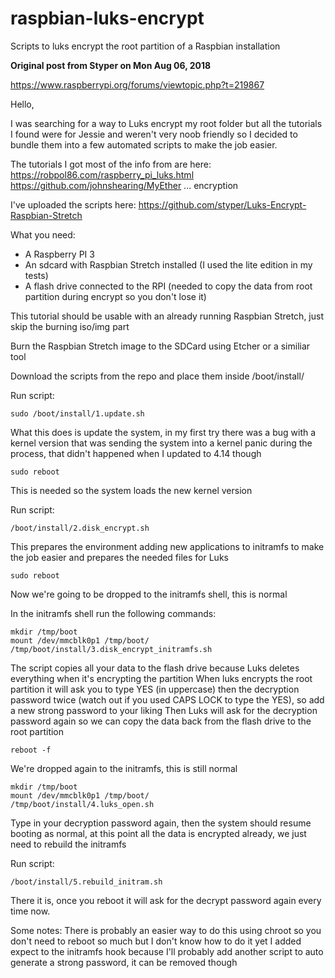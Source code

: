 # raspbian-luks-encrypt
Scripts to luks encrypt the root partition of a Raspbian installation

**Original post from Styper on Mon Aug 06, 2018**

https://www.raspberrypi.org/forums/viewtopic.php?t=219867

Hello,

I was searching for a way to Luks encrypt my root folder but all the tutorials I found were for Jessie and weren't very noob friendly so I decided to bundle them into a few automated scripts to make the job easier.

The tutorials I got most of the info from are here:
https://robpol86.com/raspberry_pi_luks.html
https://github.com/johnshearing/MyEther ... encryption

I've uploaded the scripts here:
https://github.com/styper/Luks-Encrypt-Raspbian-Stretch

What you need:
- A Raspberry PI 3
- An sdcard with Raspbian Stretch installed (I used the lite edition in my tests)
- A flash drive connected to the RPI (needed to copy the data from root partition during encrypt so you don't lose it)

This tutorial should be usable with an already running Raspbian Stretch, just skip the burning iso/img part

Burn the Raspbian Stretch image to the SDCard using Etcher or a similiar tool

Download the scripts from the repo and place them inside /boot/install/

Run script:
````
sudo /boot/install/1.update.sh
````
What this does is update the system, in my first try there was a bug with a kernel version that was sending the system into a kernel panic during the process, that didn't happened when I updated to 4.14 though
````
sudo reboot
````
This is needed so the system loads the new kernel version

Run script:
````
/boot/install/2.disk_encrypt.sh
````
This prepares the environment adding new applications to initramfs to make the job easier and prepares the needed files for Luks
````
sudo reboot
````
Now we're going to be dropped to the initramfs shell, this is normal

In the initramfs shell run the following commands:
````
mkdir /tmp/boot
mount /dev/mmcblk0p1 /tmp/boot/
/tmp/boot/install/3.disk_encrypt_initramfs.sh
````
The script copies all your data to the flash drive because Luks deletes everything when it's encrypting the partition
When luks encrypts the root partition it will ask you to type YES (in uppercase) then the decryption password twice (watch out if you used CAPS LOCK to type the YES), so add a new strong password to your liking
Then Luks will ask for the decryption password again so we can copy the data back from the flash drive to the root partition
````
reboot -f
````
We're dropped again to the initramfs, this is still normal
````
mkdir /tmp/boot
mount /dev/mmcblk0p1 /tmp/boot/
/tmp/boot/install/4.luks_open.sh
````
Type in your decryption password again, then the system should resume booting as normal, at this point all the data is encrypted already, we just need to rebuild the initramfs

Run script:
````
/boot/install/5.rebuild_initram.sh
````
There it is, once you reboot it will ask for the decrypt password again every time now.

Some notes:
There is probably an easier way to do this using chroot so you don't need to reboot so much but I don't know how to do it yet
I added expect to the initramfs hook because I'll probably add another script to auto generate a strong password, it can be removed though
